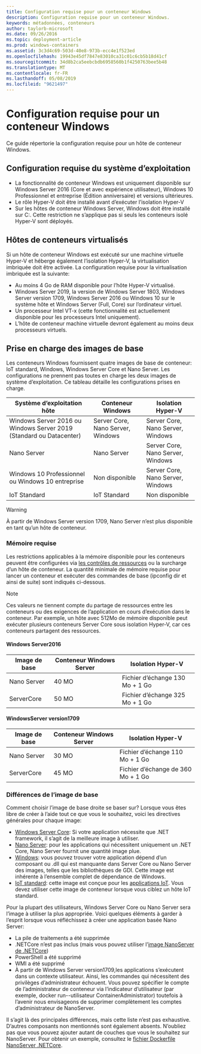 ```yaml
---
title: Configuration requise pour un conteneur Windows
description: Configuration requise pour un conteneur Windows.
keywords: métadonnées, conteneurs
author: taylorb-microsoft
ms.date: 09/26/2016
ms.topic: deployment-article
ms.prod: windows-containers
ms.assetid: 3c3d4c69-503d-40e8-973b-ecc4e1f523ed
ms.openlocfilehash: 19943e45df7847e83010ca31c01c6cb5b18d41cf
ms.sourcegitcommit: 34d8b2ca5eebcbdb6958560b1f4250763bee5b48
ms.translationtype: MT
ms.contentlocale: fr-FR
ms.lasthandoff: 05/08/2019
ms.locfileid: "9621497"
---
```

# <a name="windows-container-requirements"></a>Configuration requise pour un conteneur Windows

Ce guide répertorie la configuration requise pour un hôte de conteneur Windows.

## <a name="os-requirements"></a>Configuration requise du système d’exploitation

- La fonctionnalité de conteneur Windows est uniquement disponible sur Windows Server 2016 (Core et avec expérience utilisateur), Windows 10 Professionnel et entreprise (Édition anniversaire) et versions ultérieures.
- Le rôle Hyper-V doit être installé avant d’exécuter l’isolation Hyper-V
- Sur les hôtes de conteneur Windows Server, Windows doit être installé sur C:\. Cette restriction ne s’applique pas si seuls les conteneurs isolé Hyper-V sont déployés.

## <a name="virtualized-container-hosts"></a>Hôtes de conteneurs virtualisés

Si un hôte de conteneur Windows est exécuté sur une machine virtuelle Hyper-V et héberge également l’isolation Hyper-V, la virtualisation imbriquée doit être activée. La configuration requise pour la virtualisation imbriquée est la suivante:

- Au moins 4 Go de RAM disponible pour l’hôte Hyper-V virtualisé.
- Windows Server 2019, la version de Windows Server 1803, Windows Server version 1709, Windows Server 2016 ou Windows 10 sur le système hôte et Windows Server (Full, Core) sur l’ordinateur virtuel.
- Un processeur Intel VT-x (cette fonctionnalité est actuellement disponible pour les processeurs Intel uniquement).
- L’hôte de conteneur machine virtuelle devront également au moins deux processeurs virtuels.

## <a name="supported-base-images"></a>Prise en charge des images de base

Les conteneurs Windows fournissent quatre images de base de conteneur: IoT standard, Windows, Windows Server Core et Nano Server. Les configurations ne prennent pas toutes en charge les deux images de système d’exploitation. Ce tableau détaille les configurations prises en charge.

|Système d’exploitation hôte|Conteneur Windows|Isolation Hyper-V|
|---------------------|-----------------|-----------------|
|Windows Server 2016 ou Windows Server 2019 (Standard ou Datacenter)|Server Core, Nano Server, Windows|Server Core, Nano Server, Windows|
|Nano Server|Nano Server|Server Core, Nano Server, Windows|
|Windows 10 Professionnel ou Windows 10 entreprise|Non disponible|Server Core, Nano Server, Windows|
|IoT Standard|IoT Standard|Non disponible|

> [!WARNING]  
> À partir de Windows Server version 1709, Nano Server n’est plus disponible en tant qu’un hôte de conteneur.

### <a name="memory-requirements"></a>Mémoire requise

Les restrictions applicables à la mémoire disponible pour les conteneurs peuvent être configurées via [les contrôles de ressources](https://docs.microsoft.com/virtualization/windowscontainers/manage-containers/resource-controls) ou la surcharge d’un hôte de conteneur.  La quantité minimale de mémoire requise pour lancer un conteneur et exécuter des commandes de base (ipconfig dir et ainsi de suite) sont indiqués ci-dessous.

>[!NOTE]
>Ces valeurs ne tiennent compte du partage de ressources entre les conteneurs ou des exigences de l’application en cours d’exécution dans le conteneur.  Par exemple, un hôte avec 512Mo de mémoire disponible peut exécuter plusieurs conteneurs Server Core sous isolation Hyper-V, car ces conteneurs partagent des ressources.

#### <a name="windows-server-2016"></a>Windows Server2016

| Image de base  | Conteneur Windows Server | Isolation Hyper-V    |
| ----------- | ------------------------ | -------------------- |
| Nano Server | 40 MO                     | Fichier d’échange 130 Mo + 1 Go |
| ServerCore | 50 MO                     | Fichier d’échange 325 Mo + 1 Go |

#### <a name="windows-server-version-1709"></a>WindowsServer version1709

| Image de base  | Conteneur Windows Server | Isolation Hyper-V    |
| ----------- | ------------------------ | -------------------- |
| Nano Server | 30 MO                     | Fichier d’échange 110 Mo + 1 Go |
| ServerCore | 45 MO                     | Fichier d’échange de 360 Mo + 1 Go |

### <a name="base-image-differences"></a>Différences de l’image de base

Comment choisir l’image de base droite se baser sur? Lorsque vous êtes libre de créer à l’aide tout ce que vous le souhaitez, voici les directives générales pour chaque image:

- [Windows Server Core](https://hub.docker.com/_/microsoft-windows-servercore): Si votre application nécessite que .NET framework, il s’agit de la meilleure image à utiliser.
- [Nano Server](https://hub.docker.com/_/microsoft-windows-nanoserver): pour les applications qui nécessitent uniquement un .NET Core, Nano Server fournit une quantité image plue.
- [Windows](https://hub.docker.com/_/microsoft-windowsfamily-windows): vous pouvez trouver votre application dépend d’un composant ou .dll qui est manquante dans Server Core ou Nano Server des images, telles que les bibliothèques de GDI. Cette image est inhérente à l’ensemble complet de dépendance de Windows.
- [IoT standard](https://hub.docker.com/_/microsoft-windows-iotcore): cette image est conçue pour les [applications IoT](https://developer.microsoft.com/windows/iot). Vous devez utiliser cette image de conteneur lorsque vous ciblez un hôte IoT standard.

Pour la plupart des utilisateurs, Windows Server Core ou Nano Server sera l’image à utiliser la plus appropriée. Voici quelques éléments à garder à l’esprit lorsque vous réfléchissez à créer une application basée Nano Server:

- La pile de traitements a été supprimée
- .NETCore n’est pas inclus (mais vous pouvez utiliser l’[image NanoServer de .NETCore](https://hub.docker.com/r/microsoft/dotnet/))
- PowerShell a été supprimé
- WMI a été supprimé
- À partir de Windows Server version1709,les applications s’exécutent dans un contexte utilisateur. Ainsi, les commandes qui nécessitent des privilèges d’administrateur échouent. Vous pouvez spécifier le compte de l’administrateur de conteneur via l’indicateur d’utilisateur (par exemple, docker run--utilisateur ContainerAdministrator) toutefois à l’avenir nous envisageons de supprimer complètement les comptes d’administrateur de NanoServer.

Il s’agit là des principales différences, mais cette liste n’est pas exhaustive. D’autres composants non mentionnés sont également absents. N’oubliez pas que vous pouvez ajouter autant de couches que vous le souhaitez sur NanoServer. Pour obtenir un exemple, consultez le [fichier Dockerfile NanoServer .NETCore](https://github.com/dotnet/dotnet-docker/blob/master/2.1/sdk/nanoserver-1803/amd64/Dockerfile).